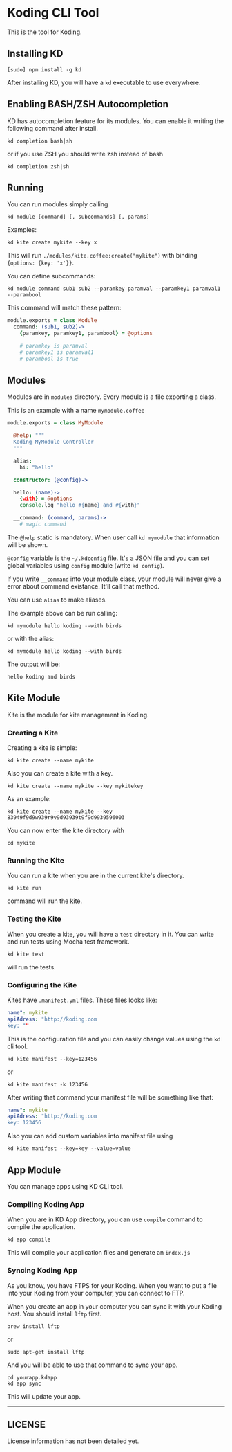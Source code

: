 Koding CLI Tool
===============

This is the tool for Koding.

## Installing KD

    [sudo] npm install -g kd

After installing KD, you will have a `kd` executable to use everywhere.

## Enabling BASH/ZSH Autocompletion

KD has autocompletion feature for its modules. You can enable it writing the following command after install.

    kd completion bash|sh

or if you use ZSH you should write zsh instead of bash

    kd completion zsh|sh

## Running

You can run modules simply calling

    kd module [command] [, subcommands] [, params]

Examples:

    kd kite create mykite --key x

This will run `./modules/kite.coffee:create("mykite")` with binding `{options: {key: 'x'}}`.

You can define subcommands:

    kd module command sub1 sub2 --paramkey paramval --paramkey1 paramval1 --parambool

This command will match these pattern:

```coffeescript
module.exports = class Module
  command: (sub1, sub2)->
    {paramkey, paramkey1, parambool} = @options

    # paramkey is paramval
    # paramkey1 is paramval1
    # parambool is true
```

## Modules

Modules are in `modules` directory. Every module is a file exporting a class.

This is an example with a name `mymodule.coffee`

```coffeescript
module.exports = class MyModule

  @help: """
  Koding MyModule Controller
  """

  alias:
    hi: "hello"

  constructor: (@config)->

  hello: (name)->
    {with} = @options
    console.log "hello #{name} and #{with}"

  __command: (command, params)->
    # magic command
```

The `@help` static is mandatory. When user call `kd mymodule` that information will be shown.

`@config` variable is the `~/.kdconfig` file. It's a JSON file and you can set global variables using `config` module (write `kd config`).

If you write `__command` into your module class, your module will never give a error about command existance. It'll call that method.

You can use `alias` to make aliases.

The example above can be run calling:

    kd mymodule hello koding --with birds

or with the alias:

    kd mymodule hello koding --with birds

The output will be:

    hello koding and birds

## Kite Module

Kite is the module for kite management in Koding.

### Creating a Kite

Creating a kite is simple:

    kd kite create --name mykite

Also you can create a kite with a key.

    kd kite create --name mykite --key mykitekey

As an example:

    kd kite create --name mykite --key 83949f9d9w939r9v9d93939t9f9d9939596003

You can now enter the kite directory with

    cd mykite

### Running the Kite

You can run a kite when you are in the current kite's directory.

    kd kite run

command will run the kite.

### Testing the Kite

When you create a kite, you will have a `test` directory in it. You can write and run tests using Mocha test framework.

    kd kite test

will run the tests.

### Configuring the Kite

Kites have `.manifest.yml` files. These files looks like:

```yaml
name": mykite
apiAdress: "http://koding.com
key: ""
```

This is the configuration file and you can easily change values using the `kd` cli tool.

    kd kite manifest --key=123456

or

    kd kite manifest -k 123456

After writing that command your manifest file will be something like that:

```yaml
name": mykite
apiAdress: "http://koding.com
key: 123456
```

Also you can add custom variables into manifest file using

    kd kite manifest --key=key --value=value

## App Module

You can manage apps using KD CLI tool.

### Compiling Koding App

When you are in KD App directory, you can use `compile` command to compile the application.

    kd app compile

This will compile your application files and generate an `index.js`

### Syncing Koding App

As you know, you have FTPS for your Koding. When you want to put a file into your Koding from your computer,
you can connect to FTP.

When you create an app in your computer you can sync it with your Koding host. You should install `lftp` first.

    brew install lftp

or

    sudo apt-get install lftp

And you will be able to use that command to sync your app.

    cd yourapp.kdapp
    kd app sync

This will update your app.

---
## LICENSE

License information has not been detailed yet.
